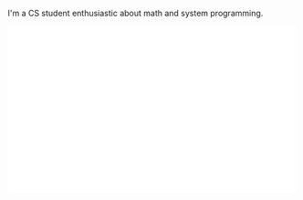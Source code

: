 I'm a CS student enthusiastic about math and system programming.

<!--
<p>
  <img src="https://github-readme-stats.vercel.app/api/top-langs?username=novaru&show_icons=true&theme=codeSTACKr&layout=compact&hide=hack,css,html,scss,javascript" alt="novaru" />
</p>
-->

![](https://raw.githubusercontent.com/novaru/github-stats/master/generated/languages.svg#gh-dark-mode-only)
